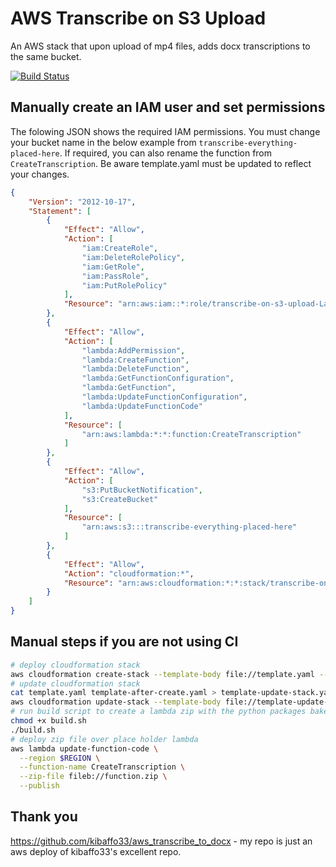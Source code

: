 # AWS Transcribe on S3 Upload
An AWS stack that upon upload of mp4 files, adds docx transcriptions to the same bucket.

[![Build Status](https://travis-ci.org/craigmayhew/aws-transcribe-on-s3-upload.svg?branch=master)](https://travis-ci.org/craigmayhew/aws-transcribe-on-s3-upload)

## Manually create an IAM user and set permissions
The folowing JSON shows the required IAM permissions. You must change your bucket name in the below example from `transcribe-everything-placed-here`. If required, you can also rename the function from `CreateTranscription`. Be aware template.yaml must be updated to reflect your changes. 
```json
{
    "Version": "2012-10-17",
    "Statement": [
        {
            "Effect": "Allow",
            "Action": [
                "iam:CreateRole",
                "iam:DeleteRolePolicy",
                "iam:GetRole",
                "iam:PassRole",
                "iam:PutRolePolicy"
            ],
            "Resource": "arn:aws:iam::*:role/transcribe-on-s3-upload-LambdaExecutionRole-*"
        },
        {
            "Effect": "Allow",
            "Action": [
                "lambda:AddPermission",
                "lambda:CreateFunction",
                "lambda:DeleteFunction",
                "lambda:GetFunctionConfiguration",
                "lambda:GetFunction",
                "lambda:UpdateFunctionConfiguration",
                "lambda:UpdateFunctionCode"
            ],
            "Resource": [
                "arn:aws:lambda:*:*:function:CreateTranscription"
            ]
        },
        {
            "Effect": "Allow",
            "Action": [
                "s3:PutBucketNotification",
                "s3:CreateBucket"
            ],
            "Resource": [
                "arn:aws:s3:::transcribe-everything-placed-here"
            ]
        },
        {
            "Effect": "Allow",
            "Action": "cloudformation:*",
            "Resource": "arn:aws:cloudformation:*:*:stack/transcribe-on-s3-upload/*"
        }
    ]
}
```


## Manual steps if you are not using CI
```sh
# deploy cloudformation stack
aws cloudformation create-stack --template-body file://template.yaml --capabilities CAPABILITY_IAM --stack-name "transcribe-on-s3-upload"
# update cloudformation stack
cat template.yaml template-after-create.yaml > template-update-stack.yaml
aws cloudformation update-stack --template-body file://template-update-stack.yaml --capabilities CAPABILITY_IAM --stack-name "transcribe-on-s3-upload"
# run build script to create a lambda zip with the python packages baked in
chmod +x build.sh
./build.sh
# deploy zip file over place holder lambda
aws lambda update-function-code \
  --region $REGION \
  --function-name CreateTranscription \
  --zip-file fileb://function.zip \
  --publish
```

## Thank you
https://github.com/kibaffo33/aws_transcribe_to_docx - my repo is just an aws deploy of kibaffo33's excellent repo.
